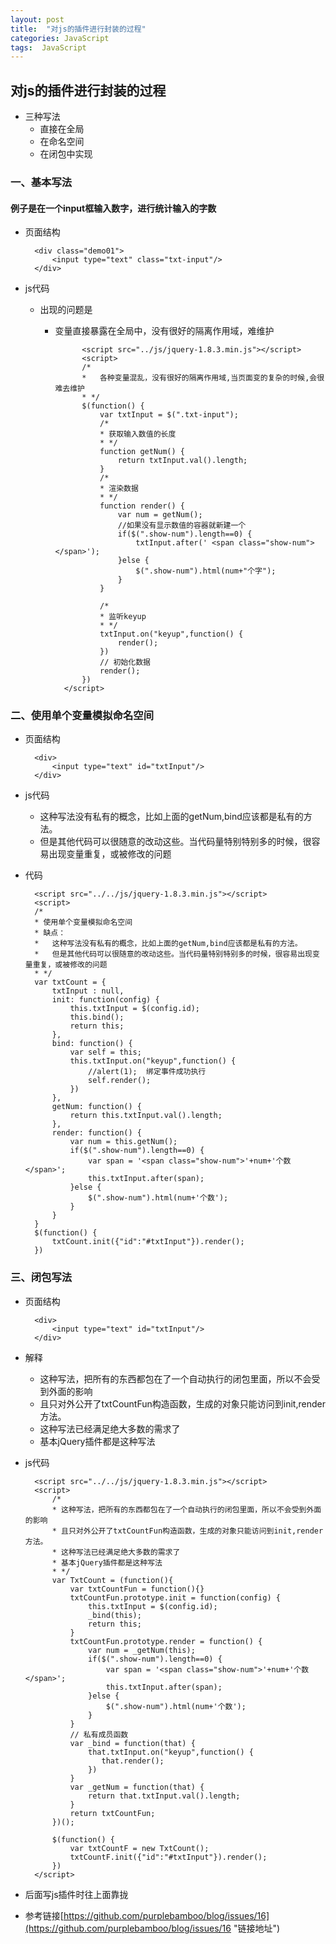 ```yaml
---
layout: post
title:  "对js的插件进行封装的过程"
categories: JavaScript
tags:  JavaScript
---
```


## 对js的插件进行封装的过程 ##
- 三种写法
	- 直接在全局
	- 在命名空间
	- 在闭包中实现




### 一、基本写法 ###
#### 例子是在一个input框输入数字，进行统计输入的字数 ####
- 页面结构


		<div class="demo01">
	        <input type="text" class="txt-input"/>
	    </div>
- js代码
	+ 出现的问题是
		+ 变量直接暴露在全局中，没有很好的隔离作用域，难维护

		
		
					<script src="../js/jquery-1.8.3.min.js"></script>
			    	<script>
			        /*
			        *   各种变量混乱，没有很好的隔离作用域,当页面变的复杂的时候,会很难去维护
			        * */
			        $(function() {
			            var txtInput = $(".txt-input");
			            /*
			            * 获取输入数值的长度
			            * */
			            function getNum() {
			                return txtInput.val().length;
			            }
			            /*
			            * 渲染数据
			            * */
			            function render() {
			                var num = getNum();
			                //如果没有显示数值的容器就新建一个
			                if($(".show-num").length==0) {
			                    txtInput.after(' <span class="show-num"></span>');
			                }else {
			                    $(".show-num").html(num+"个字");
			                }
			            }
			
			            /*
			            * 监听keyup
			            * */
			            txtInput.on("keyup",function() {
			                render();
			            })
			            // 初始化数据
			            render();
			        })
			    </script>

### 二、使用单个变量模拟命名空间 ###
- 页面结构


		<div>
	        <input type="text" id="txtInput"/>
	    </div>
- js代码
	-  这种写法没有私有的概念，比如上面的getNum,bind应该都是私有的方法。
	-  但是其他代码可以很随意的改动这些。当代码量特别特别多的时候，很容易出现变量重复，或被修改的问题

- 代码

		<script src="../../js/jquery-1.8.3.min.js"></script>
    	<script>
        /*
        * 使用单个变量模拟命名空间
        * 缺点：
        *   这种写法没有私有的概念，比如上面的getNum,bind应该都是私有的方法。
        *   但是其他代码可以很随意的改动这些。当代码量特别特别多的时候，很容易出现变量重复，或被修改的问题
        * */
        var txtCount = {
            txtInput : null,
            init: function(config) {
                this.txtInput = $(config.id);
                this.bind();
                return this;
            },
            bind: function() {
                var self = this;
                this.txtInput.on("keyup",function() {
                    //alert(1);  绑定事件成功执行
                    self.render();
                })
            },
            getNum: function() {
                return this.txtInput.val().length;
            },
            render: function() {
                var num = this.getNum();
                if($(".show-num").length==0) {
                    var span = '<span class="show-num">'+num+'个数</span>';
                    this.txtInput.after(span);
                }else {
                    $(".show-num").html(num+'个数');
                }
            }
        }
        $(function() {
            txtCount.init({"id":"#txtInput"}).render();
        })
    </script>

### 三、闭包写法 ###
- 页面结构

		<div>
	        <input type="text" id="txtInput"/>
	    </div>
- 解释
	+ 这种写法，把所有的东西都包在了一个自动执行的闭包里面，所以不会受到外面的影响
	+ 且只对外公开了txtCountFun构造函数，生成的对象只能访问到init,render方法。
	+ 这种写法已经满足绝大多数的需求了
	+ 基本jQuery插件都是这种写法

- js代码


		<script src="../../js/jquery-1.8.3.min.js"></script>
	    <script>
	        /*
	        * 这种写法，把所有的东西都包在了一个自动执行的闭包里面，所以不会受到外面的影响
	        * 且只对外公开了txtCountFun构造函数，生成的对象只能访问到init,render方法。
	        * 这种写法已经满足绝大多数的需求了
	        * 基本jQuery插件都是这种写法
	        * */
	        var TxtCount = (function(){
	            var txtCountFun = function(){}
	            txtCountFun.prototype.init = function(config) {
	                this.txtInput = $(config.id);
	                _bind(this);
	                return this;
	            }
	            txtCountFun.prototype.render = function() {
	                var num = _getNum(this);
	                if($(".show-num").length==0) {
	                    var span = '<span class="show-num">'+num+'个数</span>';
	                    this.txtInput.after(span);
	                }else {
	                    $(".show-num").html(num+'个数');
	                }
	            }
	            // 私有成员函数
	            var _bind = function(that) {
	                that.txtInput.on("keyup",function() {
	                   that.render();
	                })
	            }
	            var _getNum = function(that) {
	                return that.txtInput.val().length;
	            }
	            return txtCountFun;
	        })();
	
	        $(function() {
	            var txtCountF = new TxtCount();
	            txtCountF.init({"id":"#txtInput"}).render();
	        })
	    </script>

- 后面写js插件时往上面靠拢
- 参考链接[https://github.com/purplebamboo/blog/issues/16](https://github.com/purplebamboo/blog/issues/16 "链接地址")
